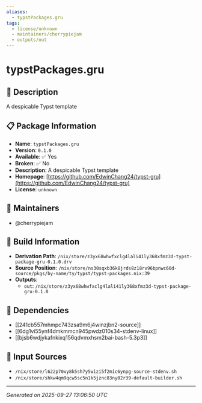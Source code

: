 ```yaml
---
aliases:
  - typstPackages.gru
tags:
  - license/unknown
  - maintainers/cherrypiejam
  - outputs/out
---
```


# typstPackages.gru

## 📝 Description

A despicable Typst template

## 📋 Package Information

- **Name**: `typstPackages.gru`
- **Version**: `0.1.0`
- **Available**: ✅ Yes
- **Broken**: ✅ No
- **Description**: A despicable Typst template
- **Homepage**: [https://github.com/EdwinChang24/typst-gru](https://github.com/EdwinChang24/typst-gru)
- **License**: `unknown`
## 👥 Maintainers

- @cherrypiejam


## 🔧 Build Information

- **Derivation Path**: `/nix/store/z3yx68whwfxclg4lali41ly368xfmz3d-typst-package-gru-0.1.0.drv`
- **Source Position**: `/nix/store/ns30sqxb36k8jrds8z18rv96bpnwc60d-source/pkgs/by-name/ty/typst/typst-packages.nix:39`
- **Outputs**:
  - `out`:  `/nix/store/z3yx68whwfxclg4lali41ly368xfmz3d-typst-package-gru-0.1.0`

## 🔗 Dependencies

- [[241cb557mhmpc743zsa9m6j4winzjbn2-source]]
- [[6dg1vi55ynf4dmkmmcn945pwdz010s34-stdenv-linux]]
- [[bjsb6wdjykafnkixq156qdvmxhsm2bai-bash-5.3p3]]

## 📁 Input Sources

- `/nix/store/l622p70vy8k5sh7y5wizi5f2mic6ynpg-source-stdenv.sh`
- `/nix/store/shkw4qm9qcw5sc5n1k5jznc83ny02r39-default-builder.sh`

---
*Generated on 2025-09-27 13:06:50 UTC*
